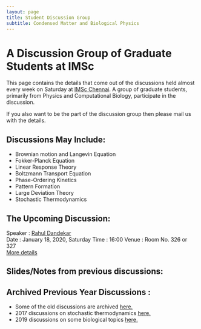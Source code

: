 ```yaml
---
layout: page
title: Student Discussion Group  
subtitle: Condensed Matter and Biological Physics
---
```

# A Discussion Group of Graduate Students at IMSc

This page contains the details that come out of the discussions held almost every week on Saturday at [IMSc Chennai](https://www.imsc.res.in/). A group of graduate students, primarily from Physics and Computational Biology, participate in the discussion.

If you also want to be the part of the discussion group then please mail us with the details.

## Discussions May Include:
* Brownian motion and Langevin Equation
* Fokker-Planck Equation
* Linear Response Theory
* Boltzmann Transport Equation
* Phase-Ordering Kinetics
* Pattern Formation
* Large Deviation Theory
* Stochastic Thermodynamics

## The Upcoming Discussion:
Speaker :      [Rahul Dandekar](https://www.imsc.res.in/rahul_sunil_dandekar)  
Date    :      January 18, 2020, Saturday
Time    :      16:00
Venue   :      Room No. 326 or 327  
[More details](https://vinayphys.github.io/discussion2020/...)


## Slides/Notes from previous discussions: 
  

## Archived Previous Year Discussions :  
* Some of the old discussions are archived [here.](https://www.imsc.res.in/~kamalt/discussions.html)
* 2017 discussions on stochastic thermodynamics [here.](https://vinayphys.github.io/discussion/)
* 2019 discussions on some biological topics [here.](https://vinayphys.github.io/discussion2019/)

